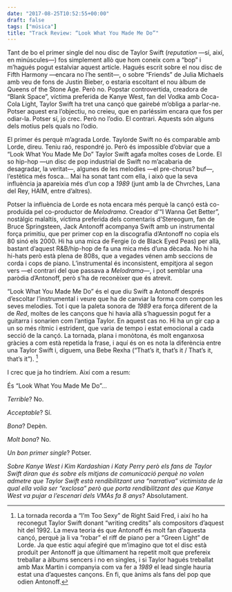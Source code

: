 ```yaml
---
date: "2017-08-25T10:52:55+00:00"
draft: false
tags: ["música"]
title: "Track Review: “Look What You Made Me Do”"
---
```

Tant de bo el primer single del nou disc de Taylor Swift (*reputation* —sí, així, en minúscules—) fos simplement allò que hom coneix com a “bop” i m’hagués pogut estalviar aquest article. Hagués escrit sobre el nou disc de Fifth Harmony —encara no l’he sentit—, o sobre “Friends” de Julia Michaels amb veu de fons de Justin Bieber, o estaria escoltant el nou àlbum de Queens of the Stone Age. Però no. Popstar controvertida, creadora de “Blank Space”, víctima preferida de Kanye West, fan del Vodka amb Coca-Cola Light, Taylor Swift ha tret una cançó que gairebé m’obliga a parlar-ne. Potser aquest era l’objectiu, no creieu, que en parléssim encara que fos per odiar-la. Potser sí, jo crec. Però no l’odio. El contrari. Aquests són alguns dels motius pels quals no l’odio.

<!-- more -->

El primer és perquè m’agrada Lorde. Taylorde Swift no és comparable amb Lorde, direu. Teniu raó, respondré jo. Però és impossible d’obviar que a “Look What You Made Me Do” Taylor Swift agafa moltes coses de Lorde. El so hip-hop —un disc de pop industrial de Swift no m’acabaria de desagradar, la veritat—, algunes de les melodies —el pre-chorus? buf—, l’estètica més fosca… Mai ha sonat tant com ella, i això que la seva influència ja apareixia més d’un cop a *1989* (junt amb la de Chvrches, Lana del Rey, HAIM, entre d’altres). 

Potser la influència de Lorde es nota encara més perquè la cançó està co-produïda pel co-productor de *Melodrama*. Creador d’“I Wanna Get Better”, nostàlgic malaltís, víctima preferida dels comentaris d’Stereogum, fan de Bruce Springsteen, Jack Antonoff acompanya Swift amb un instrumental força primitiu, que per primer cop en la discografia d’Antonoff no copia els 80 sinó els 2000. Hi ha una mica de Fergie (o de Black Eyed Peas) per allà, bastant d’aquest R&B/hip-hop de fa una mica més d’una dècada. No hi ha hi-hats però està plena de 808s, que a vegades vénen amb seccions de corda i cops de piano. L’instrumental és inconsistent, empitjora al segon vers —el contrari del que passava a *Melodrama*—, i pot semblar una paròdia d’Antonoff, però s’ha de reconèixer que és atrevit.

“Look What You Made Me Do” és el que diu Swift a Antonoff després d’escoltar l’instrumental i veure que ha de canviar la forma com compon les seves melodies. Tot i que la paleta sonora de *1989* era força diferent de la de *Red*, moltes de les cançons que hi havia allà s’haguessin pogut fer a guitarra i sonarien com l’antiga Taylor. En aquest cas no. Hi ha un gir cap a un so més rítmic i estrident, que varia de tempo i estat emocional a cada secció de la cançó. La tornada, plana i monòtona, és molt enganxosa gràcies a com està repetida la frase, i aquí és on es nota la diferència entre una Taylor Swift i, diguem, una Bebe Rexha (“That’s it, that’s it / That’s it, that’s it”). [^1]

I crec que ja ho tindríem. Així com a resum:

És “Look What You Made Me Do”...

*Terrible*? No.

*Acceptable*? Sí.

*Bona*? Depèn.

*Molt bona*? No.

*Un bon primer single*? Potser.

*Sobre Kanye West i Kim Kardashian i Katy Perry però els fans de Taylor Swift diran que és sobre els mitjans de comunicació perquè no volen admetre que Taylor Swift està rendibilitzant una “narrativa” victimista de la qual ella volia ser “exclosa” però que porta rendibilitzant des que Kanye West va pujar a l’escenari dels VMAs fa 8 anys*? Absolutament. 

[^1]: La tornada recorda a “I’m Too Sexy” de Right Said Fred, i així ho ha reconegut Taylor Swift donant “writing credits” als compositors d’aquest hit del 1992. La meva teoria és que Antonoff és molt fan d’aquesta cançó, perquè ja li va “robar” el riff de piano per a “Green Light” de Lorde. Ja que estic aquí afegiré que m’imagino que tot el disc està produït per Antonoff ja que últimament ha repetit molt que prefereix treballar a àlbums sencers i no en singles, i si Taylor hagués treballat amb Max Martin i companyia com va fer a *1989* el lead single hauria estat una d’aquestes cançons. En fi, que ànims als fans del pop que odien Antonoff.
